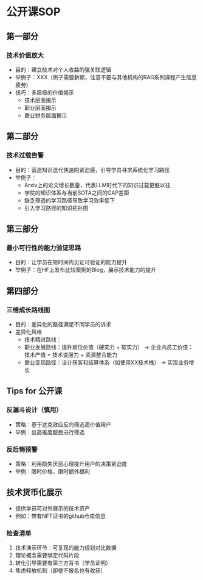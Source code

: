 # 公开课SOP

## 第一部分

### 技术价值放大

- 目的：建立技术对个人收益的强关联逻辑
- 举例子：XXX（例子需要新颖，注意不要与其他机构的RAG系列课程产生信息疲劳）
- 技巧：多层级的价值揭示
    - 技术层面揭示
    - 职业层面揭示
    - 商业财务层面揭示

## 第二部分

### 技术过载告警

- 目的：营造知识迭代快速的紧迫感，引导学员寻求系统化学习路径
- 举例子：
    - Arxiv上的论文增长数量，代表LLM时代下的知识过载更胜以往
    - 学院的知识体系与当前SOTA之间的GAP差距
    - 缺乏筛选的学习路径导致学习效率低下
    - 引入学习路径的知识拓扑图

## 第三部分

### 最小可行性的能力验证思路

- 目的：让学员在短时间内见证可验证的能力提升
- 举例子：在HF上发布比较案例的Blog，展示技术能力的提升

## 第四部分

### 三维成长路线图

- 目的：差异化的路径满足不同学员的诉求
- 差异化风格
    - 技术精进路线：
    - 职业发展路线：提升岗位价值（硬实力 + 软实力） -> 企业内员工价值：技术产值 = 技术说服力 + 资源整合能力
    - 商业变现路径：设计获客和结算体系（如使用XX技术栈） -> 实现业务增长

## Tips for 公开课

### 反漏斗设计（慎用）

- 策略：基于达克效应反向筛选高价值用户
- 举例：出高难度题目进行筛选

### 反后悔预警

- 策略：利用损失厌恶心理提升用户的决策紧迫度
- 举例：限时价格，限时额外福利

## 技术货币化展示

- 提供学员可对外展示的技术资产
- 例如：带有NFT证书的github仓库信息

### 检查清单

1. 技术演示环节：可复现的能力规划对比数据
2. 理论概念需要绑定代码片段
3. 转化引导需要有第三方背书（学员证明）
4. 焦虑释放机制（即使不报名也有收获）